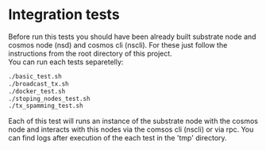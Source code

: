 # Integration tests

Before run this tests you should have been already built substrate node and cosmos node (nsd) and cosmos cli (nscli).
For these just follow the instructions from the root directory of this project.\
You can run each tests separetelly:
```sh
./basic_test.sh
./broadcast_tx.sh
./docker_test.sh
./stoping_nodes_test.sh
./tx_spamming_test.sh
```
Each of this test will runs an instance of the substrate node with the cosmos node and interacts with this nodes via the comsos cli (nscli) or via rpc. You can find logs after execution of the each test in the 'tmp' directory. 
